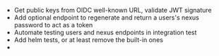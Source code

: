 * Get public keys from OIDC well-known URL, validate JWT signature
* Add optional endpoint to regenerate and return a users's nexus password to act as a token
* Automate testing users and nexus endpoints in integration test
* Add helm tests, or at least remove the built-in ones
* 
